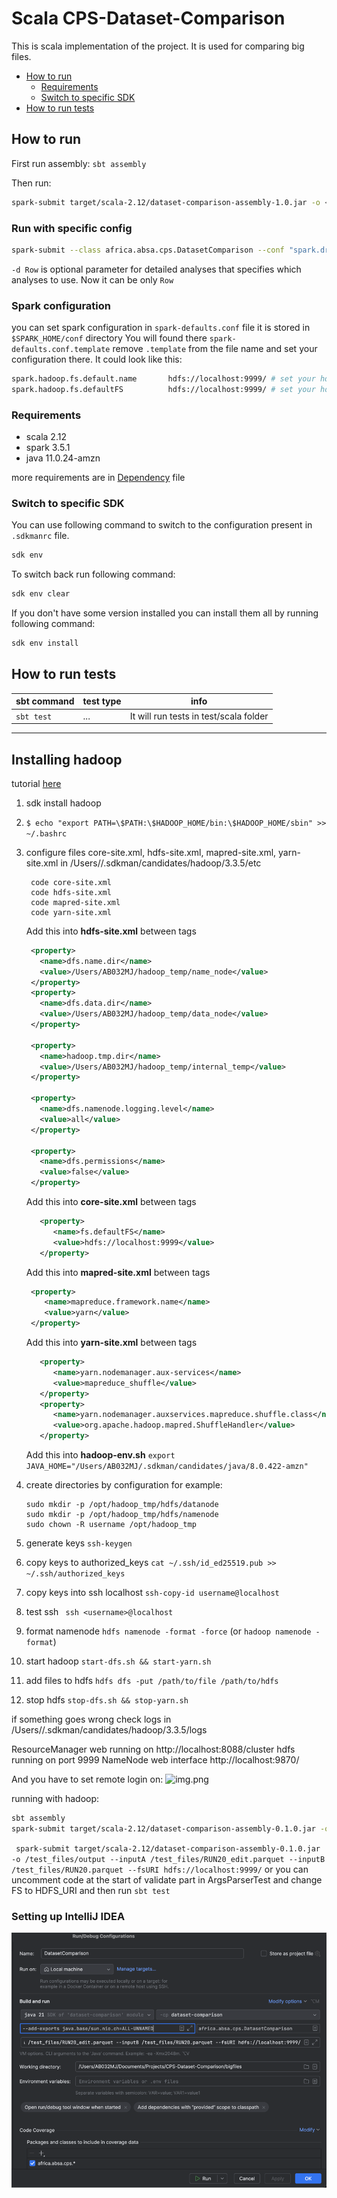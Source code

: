 # Scala CPS-Dataset-Comparison 

This is scala implementation of the project. It is used for comparing big files.

- [How to run](#how-to-run)
  - [Requirements](#requirements)
  - [Switch to specific SDK](#switch-to-specific-sdk)
- [How to run tests](#how-to-run-tests)

## How to run

First run assembly: `sbt assembly`

Then run:

```bash
spark-submit target/scala-2.12/dataset-comparison-assembly-1.0.jar -o <output-path> --inputA <A-file-path> --inputB <B-file-path>
```

### Run with specific config 

```bash
spark-submit --class africa.absa.cps.DatasetComparison --conf "spark.driver.extraJavaOptions=-Dconfig.file=/path/to/application.conf" target/scala-2.12/dataset-comparison-assembly-0.1.0.jar -o <output-path> --inputA <A-file-path> --inputB <B-file-path> -d Row
```
`-d Row` is optional parameter for detailed analyses that specifies which analyses to use. Now it can be only `Row`
### Spark configuration
you can set spark configuration in `spark-defaults.conf` file it is stored in `$SPARK_HOME/conf` directory
You will found there `spark-defaults.conf.template` remove `.template` from the file name and set your configuration there.
It could look like this:

```bash
spark.hadoop.fs.default.name       hdfs://localhost:9999/ # set your hdfs uri
spark.hadoop.fs.defaultFS          hdfs://localhost:9999/ # set your hdfs uri

```

### Requirements

- scala 2.12
- spark 3.5.1
- java 11.0.24-amzn

more requirements are in [Dependency](project/Dependencies.scala) file

### Switch to specific SDK
You can use following command to switch to
the configuration present in `.sdkmanrc` file.
```bash 
sdk env
```
To switch back run following command:
```bash
sdk env clear
```
If you don't have some version installed you can
install them all by running following command:
```bash
sdk env install
```

## How to run tests


| sbt command | test type | info                                   |
| ----------- |-----------|----------------------------------------|
| `sbt test`  | ...       | It will run tests in test/scala folder |


---------

## Installing hadoop

tutorial [here](https://dev.to/awwsmm/installing-and-running-hadoop-and-spark-on-ubuntu-18-393h) 
1. sdk install hadoop
2. ``$ echo "export PATH=\$PATH:\$HADOOP_HOME/bin:\$HADOOP_HOME/sbin" >> ~/.bashrc``
3. configure files core-site.xml, hdfs-site.xml, mapred-site.xml, yarn-site.xml in /Users/<username>/.sdkman/candidates/hadoop/3.3.5/etc
     ```
      code core-site.xml          
      code hdfs-site.xml             
      code mapred-site.xml             
      code yarn-site.xml
    ```
   Add this into **hdfs-site.xml** between <configuration> tags
   ```xml
    <property>
      <name>dfs.name.dir</name>
      <value>/Users/AB032MJ/hadoop_temp/name_node</value> 
    </property>
    <property> 
      <name>dfs.data.dir</name>
      <value>/Users/AB032MJ/hadoop_temp/data_node</value> 
    </property>
    
    <property> 
      <name>hadoop.tmp.dir</name>
      <value>/Users/AB032MJ/hadoop_temp/internal_temp</value>  
    </property>
    
    <property>
      <name>dfs.namenode.logging.level</name>
      <value>all</value>
    </property>
    
    <property>
      <name>dfs.permissions</name>
      <value>false</value>
    </property>
    ```
    Add this into **core-site.xml** between <configuration> tags
    ```xml
       <property>
          <name>fs.defaultFS</name>
          <value>hdfs://localhost:9999</value>
       </property>
   ```
   
    Add this into **mapred-site.xml** between <configuration> tags
    ```xml
     <property>
        <name>mapreduce.framework.name</name>
        <value>yarn</value>
     </property>
     ```
    Add this into **yarn-site.xml** between <configuration> tags
    ```xml
       <property>
          <name>yarn.nodemanager.aux-services</name>
          <value>mapreduce_shuffle</value>
       </property>
       <property>
          <name>yarn.nodemanager.auxservices.mapreduce.shuffle.class</name>  
          <value>org.apache.hadoop.mapred.ShuffleHandler</value>
       </property>
    ```
   Add this into **hadoop-env.sh**
   ```export JAVA_HOME="/Users/AB032MJ/.sdkman/candidates/java/8.0.422-amzn"```

4. create directories by configuration for example: 
    ```
    sudo mkdir -p /opt/hadoop_tmp/hdfs/datanode
    sudo mkdir -p /opt/hadoop_tmp/hdfs/namenode
    sudo chown -R username /opt/hadoop_tmp
    ```
5. generate keys `ssh-keygen`
6. copy keys to authorized_keys `cat ~/.ssh/id_ed25519.pub >> ~/.ssh/authorized_keys`
7. copy keys into ssh localhost `ssh-copy-id username@localhost`
8. test ssh ` ssh <username>@localhost`
8. format namenode `hdfs namenode -format -force` (or `hadoop namenode -format`)
9. start hadoop `start-dfs.sh && start-yarn.sh`
10. add files to hdfs `hdfs dfs -put /path/to/file /path/to/hdfs`
11. stop hdfs `stop-dfs.sh && stop-yarn.sh`

if something goes wrong check logs in /Users/<username>/.sdkman/candidates/hadoop/3.3.5/logs

ResourceManager web running on http://localhost:8088/cluster
hdfs running on port 9999
NameNode web interface http://localhost:9870/ 

And you have to set remote login on:
![img.png](images/remote_login.png)

running with hadoop:
```bash
sbt assembly
spark-submit target/scala-2.12/dataset-comparison-assembly-0.1.0.jar -o <output-path> --inputA <A-file-path> --inputB <B-file-path>  --fsURI http://localhost:9999/ 
```
` spark-submit target/scala-2.12/dataset-comparison-assembly-0.1.0.jar -o /test_files/output --inputA /test_files/RUN20_edit.parquet --inputB /test_files/RUN20.parquet --fsURI hdfs://localhost:9999/`
or you can uncomment code at the start of validate part in ArgsParserTest and change
FS to HDFS_URI and then run `sbt test`

### Setting up IntelliJ IDEA

![img_1.png](images/settings.png)
